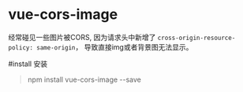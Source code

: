 # vue-cors-image
经常碰见一些图片被CORS, 因为请求头中新增了 
`cross-origin-resource-policy: same-origin`，
导致直接img或者背景图无法显示。

#install 安装
> npm install vue-cors-image --save
